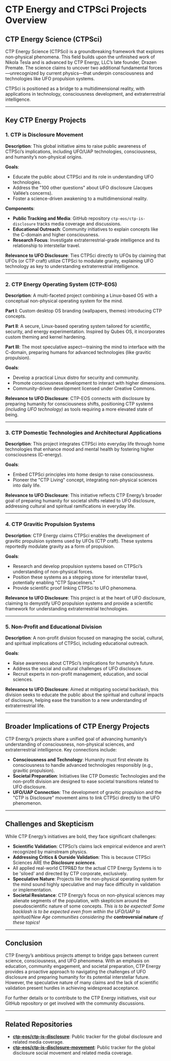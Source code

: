 # CTP Energy and CTPSci Projects Overview

## CTP Energy Science (CTPSci)

CTP Energy Science (CTPSci) is a groundbreaking framework that explores non-physical phenomena. This field builds upon the unfinished work of Nikola Tesla and is advanced by CTP Energy, LLC’s late founder, Drazen Premate. The science claims to uncover two additional fundamental forces—unrecognized by current physics—that underpin consciousness and technologies like UFO propulsion systems.

CTPSci is positioned as a bridge to a multidimensional reality, with applications in technology, consciousness development, and extraterrestrial intelligence.

---

## Key CTP Energy Projects

### 1. **CTP is Disclosure Movement**
   **Description**: This global initiative aims to raise public awareness of CTPSci’s implications, including UFO/UAP technologies, consciousness, and humanity’s non-physical origins.
   
   **Goals**:
   - Educate the public about CTPSci and its role in understanding UFO technologies.
   - Address the "100 other questions" about UFO disclosure (Jacques Vallée’s concerns).
   - Foster a science-driven awakening to a multidimensional reality.
   
   **Components**:
   - **Public Tracking and Media**: GitHub repository `ctp-eos/ctp-is-disclosure` tracks media coverage and discussions.
   - **Educational Outreach**: Community initiatives to explain concepts like the C-domain and higher consciousness.
   - **Research Focus**: Investigate extraterrestrial-grade intelligence and its relationship to interstellar travel.

   **Relevance to UFO Disclosure**: Ties CTPSci directly to UFOs by claiming that UFOs (or CTP craft) utilize CTPSci to modulate gravity, explaining UFO technology as key to understanding extraterrestrial intelligence.

---

### 2. **CTP Energy Operating System (CTP-EOS)**
   **Description**: A multi-faceted project combining a Linux-based OS with a conceptual non-physical operating system for the mind.
   
   **Part I**: Custom desktop OS branding (wallpapers, themes) introducing CTP concepts.
   
   **Part II**: A secure, Linux-based operating system tailored for scientific, security, and energy experimentation. Inspired by Qubes OS, it incorporates custom theming and kernel hardening.
   
   **Part III**: The most speculative aspect—training the mind to interface with the C-domain, preparing humans for advanced technologies (like gravitic propulsion).
   
   **Goals**:
   - Develop a practical Linux distro for security and community.
   - Promote consciousness development to interact with higher dimensions.
   - Community-driven development licensed under Creative Commons.

   **Relevance to UFO Disclosure**: CTP-EOS connects with disclosure by preparing humanity for consciousness shifts, positioning CTP systems *(including UFO technology)* as tools requiring a more elevated state of being.

---

### 3. **CTP Domestic Technologies and Architectural Applications**
   **Description**: This project integrates CTPSci into everyday life through home technologies that enhance mood and mental health by fostering higher consciousness (C-energy).
   
   **Goals**:
   - Embed CTPSci principles into home design to raise consciousness.
   - Pioneer the "CTP Living" concept, integrating non-physical sciences into daily life.

   **Relevance to UFO Disclosure**: This initiative reflects CTP Energy’s broader goal of preparing humanity for societal shifts related to UFO disclosure, addressing cultural and spiritual ramifications in everyday life.

---

### 4. **CTP Gravitic Propulsion Systems**
   **Description**: CTP Energy claims CTPSci enables the development of gravitic propulsion systems used by UFOs (CTP craft). These systems reportedly modulate gravity as a form of propulsion.
   
   **Goals**:
   - Research and develop propulsion systems based on CTPSci’s understanding of non-physical forces.
   - Position these systems as a stepping stone for interstellar travel, potentially enabling "CTP Spaceliners."
   - Provide scientific proof linking CTPSci to UFO phenomena.

   **Relevance to UFO Disclosure**: This project is at the heart of UFO disclosure, claiming to demystify UFO propulsion systems and provide a scientific framework for understanding extraterrestrial technologies.

---

### 5. **Non-Profit and Educational Division**
   **Description**: A non-profit division focused on managing the social, cultural, and spiritual implications of CTPSci, including educational outreach.

   **Goals**:
   - Raise awareness about CTPSci’s implications for humanity’s future.
   - Address the social and cultural challenges of UFO disclosure.
   - Recruit experts in non-profit management, education, and social sciences.

   **Relevance to UFO Disclosure**: Aimed at mitigating societal backlash, this division seeks to educate the public about the spiritual and cultural impacts of disclosure, helping ease the transition to a new understanding of extraterrestrial life.

---

## Broader Implications of CTP Energy Projects

CTP Energy’s projects share a unified goal of advancing humanity’s understanding of consciousness, non-physical sciences, and extraterrestrial intelligence. Key connections include:
- **Consciousness and Technology**: Humanity must first elevate its consciousness to handle advanced technologies responsibly (e.g., gravitic propulsion).
- **Societal Preparation**: Initiatives like CTP Domestic Technologies and the non-profit division are designed to ease societal transitions related to UFO disclosure.
- **UFO/UAP Connection**: The development of gravitic propulsion and the "CTP is Disclosure" movement aims to link CTPSci directly to the UFO phenomenon.

---

## Challenges and Skepticism

While CTP Energy’s initiatives are bold, they face significant challenges:
- **Scientific Validation**: CTPSci’s claims lack empirical evidence and aren’t recognized by mainstream physics.
- **Addressing Critics & Ourside Validation**: This is because CTPSci Sciences ARE the ***Disclosure sciences***. 
- All applied real-world CTPR&D for the actual CTP Energy Systems is to be 'siloed' and directed by CTP corporate, exclusively.
- **Speculative Nature**: Projects like the non-physical operating system for the mind sound highly speculative and may face difficulty in validation or implementation.
- **Societal Resistance**: CTP Energy’s focus on non-physical sciences may alienate segments of the population, with skepticism around the pseudoscientific nature of some concepts. *This is to be expected! Some backlash is to be expected even from within the UFO/UAP to spiritual/New Age communities considering the* **controversial nature** *of these topics!* 

---

## Conclusion

CTP Energy’s ambitious projects attempt to bridge gaps between current science, consciousness, and UFO phenomena. With an emphasis on education, community engagement, and societal preparation, CTP Energy provides a proactive approach to navigating the challenges of UFO disclosure and preparing humanity for its potential interstellar future. However, the speculative nature of many claims and the lack of scientific validation present hurdles in achieving widespread acceptance.

For further details or to contribute to the CTP Energy initiatives, visit our GitHub repository or get involved with the community discussions.

---

## Related Repositories

- **[ctp-eos/ctp-is-disclosure](https://github.com/ctp-eos/ctp-is-disclosure)**: Public tracker for the global disclosure and related media coverage.
- **[ctp-eos/ctp-is-disclosure-movement](https://github.com/ctp-eos/ctp-idm)**: Public tracker for the global disclosure social movement and related media coverage.
